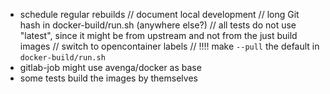 * schedule regular rebuilds
// document local development
// long Git hash in docker-build/run.sh (anywhere else?)
// all tests do not use "latest", since it might be from upstream and not from
  the just build images
// switch to opencontainer labels
// !!!! make `--pull` the default in `docker-build/run.sh`
* gitlab-job might use avenga/docker as base
* some tests build the images by themselves
